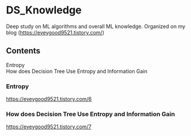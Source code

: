 # DS_Knowledge
Deep study on ML algorithms and overall ML knowledge. 
Organized on my blog (https://eveygood9521.tistory.com/)

## Contents
Entropy  
How does Decision Tree Use Entropy and Information Gain


### Entropy
https://eveygood9521.tistory.com/6

### How does Decision Tree Use Entropy and Information Gain
https://eveygood9521.tistory.com/7
